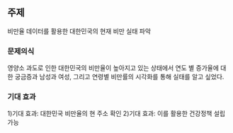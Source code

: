 ## 주제 
비만율 데이터를 활용한 대한민국의 현재 비만 실태 파악

### 문제의식
영양소 과도로 인한 대한민국의 비만율이 높아지고 있는 상태에서 연도 별 증가율에 대한 궁금증과 남성과 여성, 그리고 연령별 비만률의 시각화를 통해 실태를 알고 싶었다. 

### 기대 효과
1)기대 효과: 대한민국 비만율의 현 주소 확인
2)기대 효과: 이를 활용한 건강정책 설립가능


